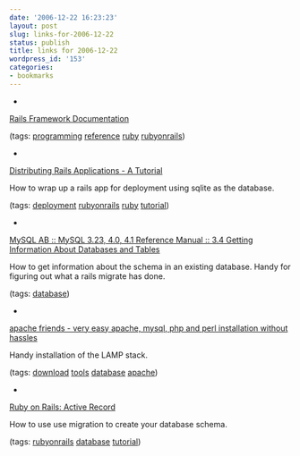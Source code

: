 ```yaml
---
date: '2006-12-22 16:23:23'
layout: post
slug: links-for-2006-12-22
status: publish
title: links for 2006-12-22
wordpress_id: '153'
categories:
- bookmarks
---
```



	
  * 
		

[Rails Framework Documentation](http://api.rubyonrails.org/)


		

(tags: [programming](http://del.icio.us/eob/programming) [reference](http://del.icio.us/eob/reference) [ruby](http://del.icio.us/eob/ruby) [rubyonrails](http://del.icio.us/eob/rubyonrails))


	

	
  * 
		

[Distributing Rails Applications - A Tutorial](http://www.erikveen.dds.nl/distributingrubyapplications/rails.html)


		

How to wrap up a rails app for deployment using sqlite as the database.


		

(tags: [deployment](http://del.icio.us/eob/deployment) [rubyonrails](http://del.icio.us/eob/rubyonrails) [ruby](http://del.icio.us/eob/ruby) [tutorial](http://del.icio.us/eob/tutorial))


	

	
  * 
		

[MySQL AB :: MySQL 3.23, 4.0, 4.1 Reference Manual :: 3.4 Getting Information About Databases and Tables](http://dev.mysql.com/doc/refman/4.1/en/getting-information.html)


		

How to get information about the schema in an existing database.  Handy for figuring out what a rails migrate has done.


		

(tags: [database](http://del.icio.us/eob/database))


	

	
  * 
		

[apache friends - very easy apache, mysql, php and perl installation without hassles](http://www.apachefriends.org/en/index.html)


		

Handy installation of the LAMP stack.


		

(tags: [download](http://del.icio.us/eob/download) [tools](http://del.icio.us/eob/tools) [database](http://del.icio.us/eob/database) [apache](http://del.icio.us/eob/apache))


	

	
  * 
		

[Ruby on Rails: Active Record](http://ruby.about.com/od/activerecord/Ruby_on_Rails_Active_Record.htm)


		

How to use use migration to create your database schema.


		

(tags: [rubyonrails](http://del.icio.us/eob/rubyonrails) [database](http://del.icio.us/eob/database) [tutorial](http://del.icio.us/eob/tutorial))


	



